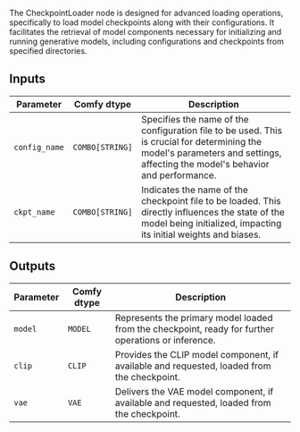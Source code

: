 The CheckpointLoader node is designed for advanced loading operations, specifically to load model checkpoints along with their configurations. It facilitates the retrieval of model components necessary for initializing and running generative models, including configurations and checkpoints from specified directories.

## Inputs

| Parameter    | Comfy dtype  | Description |
|--------------|--------------|-------------|
| `config_name` | `COMBO[STRING]` | Specifies the name of the configuration file to be used. This is crucial for determining the model's parameters and settings, affecting the model's behavior and performance. |
| `ckpt_name`  | `COMBO[STRING]` | Indicates the name of the checkpoint file to be loaded. This directly influences the state of the model being initialized, impacting its initial weights and biases. |

## Outputs

| Parameter | Comfy dtype | Description |
|-----------|-------------|-------------|
| `model`   | `MODEL`     | Represents the primary model loaded from the checkpoint, ready for further operations or inference. |
| `clip`    | `CLIP`      | Provides the CLIP model component, if available and requested, loaded from the checkpoint. |
| `vae`     | `VAE`       | Delivers the VAE model component, if available and requested, loaded from the checkpoint. |
